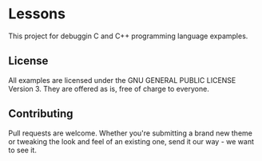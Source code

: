 # Lessons
This project for debuggin C and C++ programming language expamples.

## License

All examples are licensed under the GNU GENERAL PUBLIC LICENSE Version 3. They are offered as is, free of charge to everyone.

## Contributing

Pull requests are welcome. Whether you're submitting a brand new theme or tweaking the look and feel of an existing one, send it our way - we want to see it.
